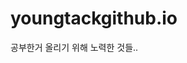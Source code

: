 # youngtackgithub.io

공부한거 올리기 위해 노력한 것들..

<div>
<src="https://user-images.githubusercontent.com/45065552/48903172-218e0880-ee9e-11e8-94d6-508fb39e4047.png">
<src="https://user-images.githubusercontent.com/45065552/48903188-2bb00700-ee9e-11e8-8020-3241fcb8cb80.png">
</div>
